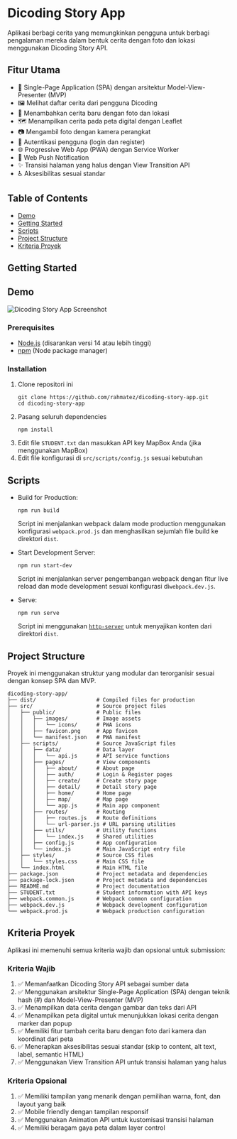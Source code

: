 # Dicoding Story App

Aplikasi berbagi cerita yang memungkinkan pengguna untuk berbagi pengalaman mereka dalam bentuk cerita dengan foto dan lokasi menggunakan Dicoding Story API.

## Fitur Utama

- 📱 Single-Page Application (SPA) dengan arsitektur Model-View-Presenter (MVP)
- 🖼️ Melihat daftar cerita dari pengguna Dicoding
- 📝 Menambahkan cerita baru dengan foto dan lokasi
- 🗺️ Menampilkan cerita pada peta digital dengan Leaflet
- 📷 Mengambil foto dengan kamera perangkat
- 🔐 Autentikasi pengguna (login dan register)
- 🌐 Progressive Web App (PWA) dengan Service Worker
- 🔔 Web Push Notification
- ✨ Transisi halaman yang halus dengan View Transition API
- ♿ Aksesibilitas sesuai standar

## Table of Contents

- [Demo](#demo)
- [Getting Started](#getting-started)
- [Scripts](#scripts)
- [Project Structure](#project-structure)
- [Kriteria Proyek](#kriteria-proyek)

## Getting Started

## Demo

![Dicoding Story App Screenshot](src/public/images/screenshot.png)

### Prerequisites

- [Node.js](https://nodejs.org/) (disarankan versi 14 atau lebih tinggi)
- [npm](https://www.npmjs.com/) (Node package manager)

### Installation

1. Clone repositori ini
   ```shell
   git clone https://github.com/rahmatez/dicoding-story-app.git
   cd dicoding-story-app
   ```
2. Pasang seluruh dependencies
   ```shell
   npm install
   ```
3. Edit file `STUDENT.txt` dan masukkan API key MapBox Anda (jika menggunakan MapBox)
4. Edit file konfigurasi di `src/scripts/config.js` sesuai kebutuhan

## Scripts

- Build for Production:

  ```shell
  npm run build
  ```

  Script ini menjalankan webpack dalam mode production menggunakan konfigurasi `webpack.prod.js` dan menghasilkan sejumlah file build ke direktori `dist`.

- Start Development Server:

  ```shell
  npm run start-dev
  ```

  Script ini menjalankan server pengembangan webpack dengan fitur live reload dan mode development sesuai konfigurasi di`webpack.dev.js`.

- Serve:
  ```shell
  npm run serve
  ```
  Script ini menggunakan [`http-server`](https://www.npmjs.com/package/http-server) untuk menyajikan konten dari direktori `dist`.

## Project Structure

Proyek ini menggunakan struktur yang modular dan terorganisir sesuai dengan konsep SPA dan MVP.

```text
dicoding-story-app/
├── dist/                   # Compiled files for production
├── src/                    # Source project files
│   ├── public/             # Public files
│   │   ├── images/         # Image assets
│   │   │   └── icons/      # PWA icons
│   │   ├── favicon.png     # App favicon
│   │   └── manifest.json   # PWA manifest
│   ├── scripts/            # Source JavaScript files
│   │   ├── data/           # Data layer
│   │   │   └── api.js      # API service functions
│   │   ├── pages/          # View components
│   │   │   ├── about/      # About page
│   │   │   ├── auth/       # Login & Register pages
│   │   │   ├── create/     # Create story page
│   │   │   ├── detail/     # Detail story page
│   │   │   ├── home/       # Home page
│   │   │   ├── map/        # Map page
│   │   │   └── app.js      # Main app component
│   │   ├── routes/         # Routing
│   │   │   ├── routes.js   # Route definitions
│   │   │   └── url-parser.js # URL parsing utilities
│   │   ├── utils/          # Utility functions
│   │   │   └── index.js    # Shared utilities
│   │   ├── config.js       # App configuration
│   │   └── index.js        # Main JavaScript entry file
│   ├── styles/             # Source CSS files
│   │   └── styles.css      # Main CSS file
│   └── index.html          # Main HTML file
├── package.json            # Project metadata and dependencies
├── package-lock.json       # Project metadata and dependencies
├── README.md               # Project documentation
├── STUDENT.txt             # Student information with API keys
├── webpack.common.js       # Webpack common configuration
├── webpack.dev.js          # Webpack development configuration
└── webpack.prod.js         # Webpack production configuration
```

## Kriteria Proyek

Aplikasi ini memenuhi semua kriteria wajib dan opsional untuk submission:

### Kriteria Wajib

1. ✅ Memanfaatkan Dicoding Story API sebagai sumber data
2. ✅ Menggunakan arsitektur Single-Page Application (SPA) dengan teknik hash (#) dan Model-View-Presenter (MVP)
3. ✅ Menampilkan data cerita dengan gambar dan teks dari API
4. ✅ Menampilkan peta digital untuk menunjukkan lokasi cerita dengan marker dan popup
5. ✅ Memiliki fitur tambah cerita baru dengan foto dari kamera dan koordinat dari peta
6. ✅ Menerapkan aksesibilitas sesuai standar (skip to content, alt text, label, semantic HTML)
7. ✅ Menggunakan View Transition API untuk transisi halaman yang halus

### Kriteria Opsional

1. ✅ Memiliki tampilan yang menarik dengan pemilihan warna, font, dan layout yang baik
2. ✅ Mobile friendly dengan tampilan responsif
3. ✅ Menggunakan Animation API untuk kustomisasi transisi halaman
4. ✅ Memiliki beragam gaya peta dalam layer control
